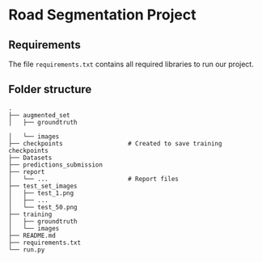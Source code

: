 # Road Segmentation Project

## Requirements

The file `requirements.txt` contains all required libraries to run our project.

## Folder structure

    .
    ├── augmented_set
    │   ├── groundtruth
    
    │   └── images
    ├── checkpoints                  # Created to save training checkpoints
    ├── Datasets
    ├── predictions_submission
    ├── report
    │   └── ...                      # Report files
    ├── test_set_images
    │   ├── test_1.png
    │   ├── ...
    │   └── test_50.png
    ├── training
    │   ├── groundtruth
    │   └── images
    ├── README.md
    ├── requirements.txt
    └── run.py